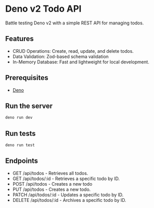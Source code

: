 # Deno v2 Todo API

Battle testing Deno v2 with a simple REST API for managing todos.

## Features

-	CRUD Operations: Create, read, update, and delete todos.
-	Data Validation: Zod-based schema validation
-	In-Memory Database: Fast and lightweight for local development.


## Prerequisites
- [Deno](https://deno.com)

## Run the server
```sh
deno run dev
```

## Run tests
```sh
deno run test
```

## Endpoints

- GET /api/todos - Retrieves all todos.
- GET /api/todos/:id - Retrieves a specific todo by ID.
- POST /api/todos - Creates a new todo
- PUT /api/todos - Creates a new todo.
- PATCH /api/todos/:id - Updates a specific todo by ID.
- DELETE /api/todos/:id - Archives a specific todo by ID.